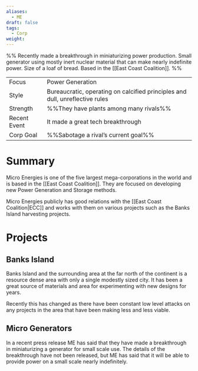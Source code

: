 ```yaml
---
aliases:
  - ME
draft: false
tags:
  - Corp
weight:
---
```

%%
Recently made a breakthrough in miniaturizing power production. Small generator using mostly inert nuclear material that can make nearly indefinite power. Size of a loaf of bread.
Based in the [[East Coast Coalition]].
%%

|                                          |                                                                              |
| ---------------------------------------- | ---------------------------------------------------------------------------- |
| <span class="leftTH">Focus</span>        | Power Generation                                                             |
| <span class="leftTH">Style</span>        | Bureaucratic, operating on calcified principles and dull, unreflective rules |
| <span class="leftTH">Strength</span>     | %%They have plants among many rivals%%                                       |
| <span class="leftTH">Recent Event</span> | It made a great tech breakthrough                                            |
| <span class="leftTH">Corp Goal</span>    | %%Sabotage a rival’s current goal%%                                          |

# Summary

Micro Energies is one of the five largest mega-corporations in the world and is based in the [[East Coast Coalition]]. They are focused on developing new Power Generation and Storage methods.

Micro Energies publicly has good relations with the [[East Coast Coalition|ECC]] and works with them on various projects such as the Banks Island harvesting projects.

# Projects
## Banks Island
Banks Island and the surrounding area at the far north of the continent is a resource dense area with only a single modestly sized city. It has been a great source of materials and area for experimenting with new designs for years.

Recently this has changed as there have been constant low level attacks on any projects in the area that have been making less and less viable.
## Micro Generators
In a recent press release ME has said that they have made a breakthrough in miniaturizing a generator for small scale use. The details of the breakthrough have not been released, but ME has said that it will be able to provide power on a small scale nearly indefinitely.